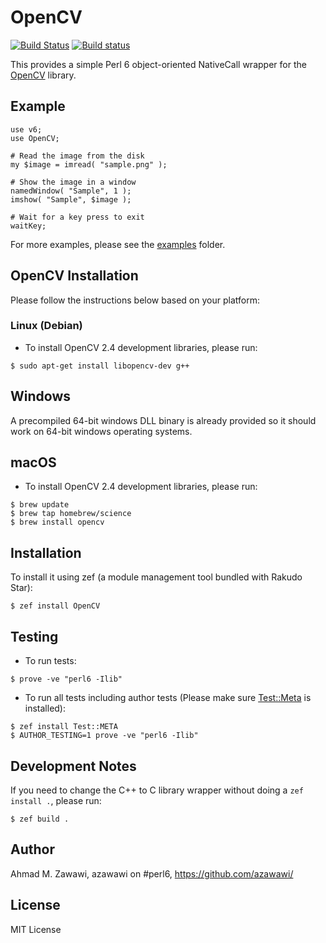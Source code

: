 # OpenCV
[![Build Status](https://travis-ci.org/azawawi/perl6-opencv.svg?branch=master)](https://travis-ci.org/azawawi/perl6-opencv)
[![Build status](https://ci.appveyor.com/api/projects/status/github/azawawi/perl6-opencv?svg=true)](https://ci.appveyor.com/project/azawawi/perl6-opencv/branch/master)

This provides a simple Perl 6 object-oriented NativeCall wrapper for the
[OpenCV](http://opencv.org) library.

## Example

```Perl6
use v6;
use OpenCV;

# Read the image from the disk
my $image = imread( "sample.png" );

# Show the image in a window
namedWindow( "Sample", 1 );
imshow( "Sample", $image );

# Wait for a key press to exit
waitKey;
```

For more examples, please see the [examples](examples) folder.

## OpenCV Installation

Please follow the instructions below based on your platform:

### Linux (Debian)

- To install OpenCV 2.4 development libraries, please run:
```
$ sudo apt-get install libopencv-dev g++
```

## Windows

A precompiled 64-bit windows DLL binary is already provided so it should work
on 64-bit windows operating systems.

## macOS

- To install OpenCV 2.4 development libraries, please run:
```
$ brew update
$ brew tap homebrew/science
$ brew install opencv
```

## Installation

To install it using zef (a module management tool bundled with Rakudo Star):

```
$ zef install OpenCV
```

## Testing

- To run tests:
```
$ prove -ve "perl6 -Ilib"
```

- To run all tests including author tests (Please make sure
[Test::Meta](https://github.com/jonathanstowe/Test-META) is installed):
```
$ zef install Test::META
$ AUTHOR_TESTING=1 prove -ve "perl6 -Ilib"
```

## Development Notes

If you need to change the C++ to C library wrapper without doing a
`zef install .`, please run:
```
$ zef build .
```

## Author

Ahmad M. Zawawi, azawawi on #perl6, https://github.com/azawawi/

## License

MIT License
